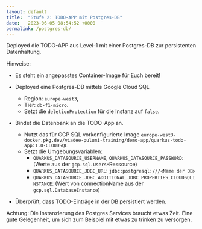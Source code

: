 ```yaml
---
layout: default
title:  "Stufe 2: TODO-APP mit Postgres-DB"
date:   2023-06-05 08:54:52 +0000
permalink: /postgres-db/
---
```


Deployed die TODO-APP aus Level-1 mit einer Postgres-DB zur persistenten Datenhaltung.

Hinweise:
- Es steht ein angepasstes Container-Image für Euch bereit!

- Deployed eine Postgres-DB mittels Google Cloud SQL
  - Region: `europe-west3`, 
  - Tier: `db-f1-micro`.
  - Setzt die `deletionProtection` für die Instanz auf `false`.
- Bindet die Datenbank an die TODO-App an.
  - Nutzt das für GCP SQL vorkonfigurierte Image `europe-west3-docker.pkg.dev/viadee-pulumi-training/demo-app/quarkus-todo-app:1.0-CLOUDSQL`
  - Setzt die Umgebungsvariablen:
    - `QUARKUS_DATASOURCE_USERNAME`, `QUARKUS_DATASOURCE_PASSWORD`: (Werte aus der `gcp.sql.Users`-Ressource)
    - `QUARKUS_DATASOURCE_JDBC_URL`: `jdbc:postgresql:///<Name der DB>`
    - `QUARKUS_DATASOURCE_JDBC_ADDITIONAL_JDBC_PROPERTIES_CLOUDSQLINSTANCE`: (Wert von connectionName aus der `gcp.sql.DatabaseInstance`)
- Überprüft, dass TODO-Einträge in der DB persistiert werden.

Achtung: Die Instanzierung des Postgres Services braucht etwas Zeit. Eine gute Gelegenheit, um sich zum Beispiel mit etwas zu trinken zu versorgen.
